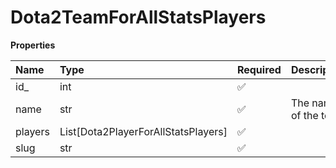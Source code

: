 # Dota2TeamForAllStatsPlayers

**Properties**

| Name    | Type                                | Required | Description           |
| :------ | :---------------------------------- | :------- | :-------------------- |
| id\_    | int                                 | ✅       |                       |
| name    | str                                 | ✅       | The name of the team. |
| players | List[Dota2PlayerForAllStatsPlayers] | ✅       |                       |
| slug    | str                                 | ✅       |                       |
